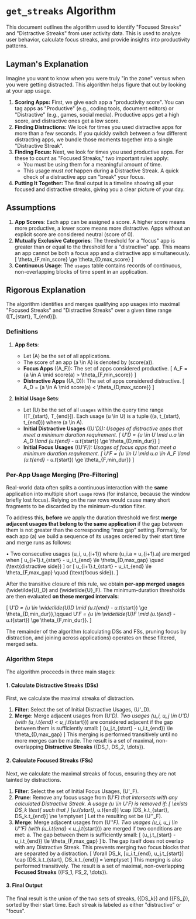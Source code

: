# `get_streaks` Algorithm

This document outlines the algorithm used to identify "Focused Streaks" and "Distractive Streaks" from user activity data. This is used to analyze user behavior, calculate focus streaks, and provide insights into productivity patterns.

## Layman's Explanation

Imagine you want to know when you were truly "in the zone" versus when you were getting distracted. This algorithm helps figure that out by looking at your app usage.

1.  **Scoring Apps:** First, we give each app a "productivity score". You can tag apps as "Productive" (e.g., coding tools, document editors) or "Distractive" (e.g., games, social media). Productive apps get a high score, and distractive ones get a low score.
2.  **Finding Distractions:** We look for times you used distractive apps for more than a few seconds. If you quickly switch between a few different distracting apps, we bundle those moments together into a single "Distractive Streak".
3.  **Finding Focus:** Next, we look for times you used productive apps. For these to count as "Focused Streaks," two important rules apply:
    *   You must be using them for a meaningful amount of time.
    *   This usage must *not* happen during a Distractive Streak. A quick check of a distractive app can "break" your focus.
4.  **Putting It Together:** The final output is a timeline showing all your focused and distractive streaks, giving you a clear picture of your day.

## Assumptions

1.  **App Scores**: Each app can be assigned a score. A higher score means more productive, a lower score means more distractive. Apps without an explicit score are considered neutral (score of 0).
2.  **Mutually Exclusive Categories**: The threshold for a "focus" app is greater than or equal to the threshold for a "distractive" app. This means an app cannot be both a focus app and a distractive app simultaneously.
    \[
    \theta_{F,min\_score} \ge \theta_{D,max\_score}
    \]
3.  **Continuous Usage**: The `usages` table contains records of continuous, non-overlapping blocks of time spent in an application.

## Rigorous Explanation

The algorithm identifies and merges qualifying app usages into maximal "Focused Streaks" and "Distractive Streaks" over a given time range \([T_{start}, T_{end}]\).

### Definitions

1.  **App Sets**:
    *   Let \(A\) be the set of all applications.
    *   The score of an app \(a \in A\) is denoted by \(score(a)\).
    *   **Focus Apps** (\(A_F\)): The set of apps considered productive.
        \[ A_F = \{a \in A \mid score(a) > \theta_{F,min\_score}\} \]
    *   **Distractive Apps** (\(A_D\)): The set of apps considered distractive.
        \[ A_D = \{a \in A \mid score(a) < \theta_{D,max\_score}\} \]

2.  **Initial Usage Sets**:
    *   Let \(U\) be the set of all `usages` within the query time range \([T_{start}, T_{end}]\). Each usage \(u \in U\) is a tuple \((a, t_{start}, t_{end})\) where \(a \in A\).
    *   **Initial Distractive Usages** (\(U'_D\)): Usages of distractive apps that meet a minimum duration requirement.
        \[ U'_D = \{u \in U \mid u.a \in A_D \land (u.t_{end} - u.t_{start}) \ge \theta_{D,min\_dur}\} \]
    *   **Initial Focus Usages** (\(U'_F\)): Usages of focus apps that meet a minimum duration requirement.
        \[ U'_F = \{u \in U \mid u.a \in A_F \land (u.t_{end} - u.t_{start}) \ge \theta_{F,min\_dur}\} \]

### Per-App Usage Merging (Pre-Filtering)

Real-world data often splits a continuous interaction with the **same** application into multiple short `usage` rows (for instance, because the window briefly lost focus).  Relying on the raw rows would cause many short fragments to be discarded by the minimum-duration filter.

To address this, **before** we apply the duration threshold we first **merge adjacent usages that belong to the same application** if the gap between them is not greater than the corresponding “max gap” setting.  Formally, for each app \(a\) we build a sequence of its usages ordered by their start time and merge runs as follows:

• Two consecutive usages \(u_i, u_{i+1}\) where \(u_i.a = u_{i+1}.a\) are merged when
\[
    u_{i+1}.t_{start} - u_i.t_{end} \le \theta_{D,max\_gap} \quad (\text{distractive side})
\]
or
\[
    u_{i+1}.t_{start} - u_i.t_{end} \le \theta_{F,max\_gap} \quad (\text{focus side}).
\]

After the transitive closure of this rule, we obtain **per-app merged usages**
\(\widetilde{U}_D\) and \(\widetilde{U}_F\).  The minimum-duration thresholds are then evaluated **on these merged intervals**:

\[
    U'_D = \{u \in \widetilde{U}_D \mid (u.t_{end} - u.t_{start}) \ge \theta_{D,min\_dur}\},\qquad
    U'_F = \{u \in \widetilde{U}_F \mid (u.t_{end} - u.t_{start}) \ge \theta_{F,min\_dur}\}.
\]

The remainder of the algorithm (calculating DSs and FSs, pruning focus by distraction, and joining across applications) operates on these filtered, merged sets.

### Algorithm Steps

The algorithm proceeds in three main stages:

#### 1. Calculate Distractive Streaks (DSs)

First, we calculate the maximal streaks of distraction.

1.  **Filter**: Select the set of Initial Distractive Usages, \(U'_D\).
2.  **Merge**: Merge adjacent usages from \(U'_D\). Two usages \(u_i, u_j \in U'_D\) (with \(u_i.t_{end} < u_j.t_{start}\)) are considered adjacent if the gap between them is sufficiently small:
    \[ (u_j.t_{start} - u_i.t_{end}) \le \theta_{D,max\_gap} \]
    This merging is performed transitively until no more merges can be made. The result is a set of maximal, non-overlapping **Distractive Streaks** \({DS_1, DS_2, \dots}\).

#### 2. Calculate Focused Streaks (FSs)

Next, we calculate the maximal streaks of focus, ensuring they are not tainted by distractions.

1.  **Filter**: Select the set of Initial Focus Usages, \(U'_F\).
2.  **Prune**: Remove any focus usage from \(U'_F\) that intersects with any calculated Distractive Streak. A usage \(u \in U'_F\) is removed if:
    \[ \exists DS_k \text{ such that } [u.t_{start}, u.t_{end}] \cap [DS_k.t_{start}, DS_k.t_{end}] \ne \emptyset \]
    Let the resulting set be \(U''_F\).
3.  **Merge**: Merge adjacent usages from \(U''_F\). Two usages \(u_i, u_j \in U''_F\) (with \(u_i.t_{end} < u_j.t_{start}\)) are merged if two conditions are met:
    a. The gap between them is sufficiently small:
    \[ (u_j.t_{start} - u_i.t_{end}) \le \theta_{F,max\_gap} \]
    b. The gap itself does not overlap with any Distractive Streak. This prevents merging two focus blocks that are separated by a distraction.
    \[ \forall DS_k, [u_i.t_{end}, u_j.t_{start}] \cap [DS_k.t_{start}, DS_k.t_{end}] = \emptyset \]
    This merging is also performed transitively. The result is a set of maximal, non-overlapping **Focused Streaks** \({FS_1, FS_2, \dots}\).

#### 3. Final Output

The final result is the union of the two sets of streaks, \(\{DS_k\}\) and \(\{FS_j\}\), sorted by their start time. Each streak is labeled as either "distractive" or "focus". 